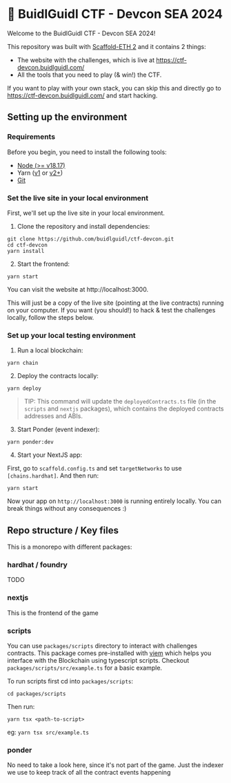 # 🚩 BuidlGuidl CTF - Devcon SEA 2024

Welcome to the BuidlGuidl CTF - Devcon SEA 2024!

This repository was built with [Scaffold-ETH 2](https://github.com/scaffold-eth/scaffold-eth-2) and it contains 2 things:

- The website with the challenges, which is live at https://ctf-devcon.buidlguidl.com/
- All the tools that you need to play (& win!) the CTF.

If you want to play with your own stack, you can skip this and directly go to https://ctf-devcon.buidlguidl.com/ and start hacking.

## Setting up the environment

### Requirements

Before you begin, you need to install the following tools:

- [Node (>= v18.17)](https://nodejs.org/en/download/)
- Yarn ([v1](https://classic.yarnpkg.com/en/docs/install/) or [v2+](https://yarnpkg.com/getting-started/install))
- [Git](https://git-scm.com/downloads)

### Set the live site in your local environment

First, we'll set up the live site in your local environment.

1. Clone the repository and install dependencies:

```
git clone https://github.com/buidlguidl/ctf-devcon.git
cd ctf-devcon
yarn install
```

2. Start the frontend:

```
yarn start
```

You can visit the website at http://localhost:3000.

This will just be a copy of the live site (pointing at the live contracts) running on your computer. If you want (you should!) to hack & test the challenges locally, follow the steps below.

### Set up your local testing environment

1. Run a local blockchain:

```
yarn chain
```

2. Deploy the contracts locally:

```
yarn deploy
```

> TIP: This command will update the `deployedContracts.ts` file (in the `scripts` and `nextjs` packages), which contains the deployed contracts addresses and ABIs.

3. Start Ponder (event indexer):

```
yarn ponder:dev
```

4. Start your NextJS app:

First, go to `scaffold.config.ts` and set `targetNetworks` to use `[chains.hardhat]`. And then run:

```
yarn start
```

Now your app on `http://localhost:3000` is running entirely locally. You can break things without any consequences :)

## Repo structure / Key files

This is a monorepo with different packages:

### hardhat / foundry

TODO

### nextjs

This is the frontend of the game

### scripts

You can use `packages/scripts` directory to interact with challenges contracts. This package comes pre-installed with [viem](https://viem.sh/) which helps you interface with the Blockchain using typescript scripts. Checkout `packages/scripts/src/example.ts` for a basic example.

To run scripts first cd into `packages/scripts`:

```shell
cd packages/scripts
```

Then run:

```shell
yarn tsx <path-to-script>
```

eg: `yarn tsx src/example.ts`

### ponder

No need to take a look here, since it's not part of the game. Just the indexer we use to keep track of all the contract events happening
